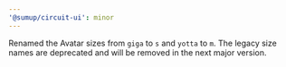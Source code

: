 ```yaml
---
'@sumup/circuit-ui': minor
---
```


Renamed the Avatar sizes from `giga` to `s` and `yotta` to `m`. The legacy size names are deprecated and will be removed in the next major version.
